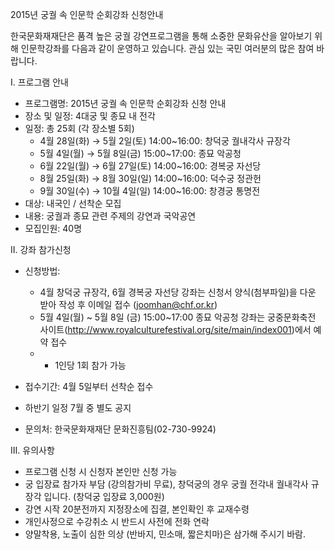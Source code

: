 2015년 궁궐 속 인문학 순회강좌 신청안내

한국문화재재단은 품격 높은 궁궐 강연프로그램을 통해 소중한 문화유산을 알아보기 위해 인문학강좌를 다음과 같이 운영하고 있습니다. 관심 있는 국민 여러분의 많은 참여 바랍니다.

Ⅰ. 프로그램 안내
- 프로그램명: 2015년 궁궐 속 인문학 순회강좌 신청 안내
- 장소 및 일정: 4대궁 및 종묘 내 전각
- 일정: 총 25회 (각 장소별 5회)
  - 4월 28일(화) → 5월 2일(토) 14:00~16:00: 창덕궁 궐내각사 규장각
  - 5월 4일(월) → 5월 8일(금) 15:00~17:00: 종묘 악공청
  - 6월 22일(월) → 6월 27일(토) 14:00~16:00: 경복궁 자선당
  - 8월 25일(화) → 8월 30일(일) 14:00~16:00: 덕수궁 정관헌
  - 9월 30일(수) → 10월 4일(일) 14:00~16:00: 창경궁 통명전
- 대상: 내국인 / 선착순 모집
- 내용: 궁궐과 종묘 관련 주제의 강연과 국악공연
- 모집인원: 40명

Ⅱ. 강좌 참가신청
- 신청방법: 
  - 4월 창덕궁 규장각, 6월 경복궁 자선당 강좌는 신청서 양식(첨부파일)을 다운 받아 작성 후 이메일 접수 (joomhan@chf.or.kr)
  - 5월 4일(월) ~ 5월 8일 (금) 15:00~17:00 종묘 악공청 강좌는 궁중문화축전 사이트(http://www.royalculturefestival.org/site/main/index001)에서 예약 접수
  - * 1인당 1회 참가 가능
- 접수기간: 4월 5일부터 선착순 접수
- 하반기 일정 7월 중 별도 공지

- 문의처: 한국문화재재단 문화진흥팀(02-730-9924)

Ⅲ. 유의사항
- 프로그램 신청 시 신청자 본인만 신청 가능
- 궁 입장료 참가자 부담 (강의참가비 무료), 창덕궁의 경우 궁궐 전각내 궐내각사 규장각 입니다. (창덕궁 입장료 3,000원)
- 강연 시작 20분전까지 지정장소에 집결, 본인확인 후 교재수령
- 개인사정으로 수강취소 시 반드시 사전에 전화 연락
- 양말착용, 노출이 심한 의상 (반바지, 민소매, 짧은치마)은 삼가해 주시기 바람.